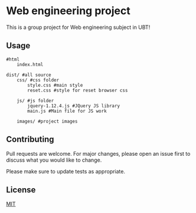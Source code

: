 # Web engineering project

This is a group project for Web engineering subject in UBT!


## Usage

```
#html
    index.html 

dist/ #all source 
    css/ #css folder
        style.css #main style
        reset.css #style for reset browser css

    js/ #js folder
        jquery-1.12.4.js #JQuery JS library
        main.js #Main file for JS work

    images/ #project images 

```

## Contributing
Pull requests are welcome. For major changes, please open an issue first to discuss what you would like to change.

Please make sure to update tests as appropriate.

## License
[MIT](https://choosealicense.com/licenses/mit/)